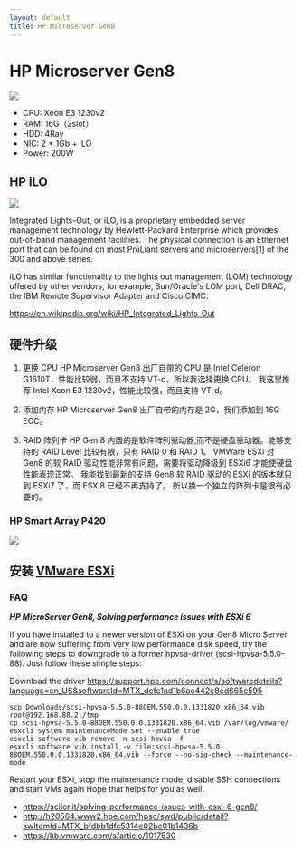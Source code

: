 ```yaml
---
layout: default
title: HP Microserver Gen8
---
```


# HP Microserver Gen8

![](https://rabbit-note.com/wp-content/uploads/2019/08/MicroServerGen8.jpg)

+ CPU: Xeon E3 1230v2
+ RAM: 16G（2slot）
+ HDD: 4Ray
+ NIC: 2 * 1Gb + iLO
+ Power: 200W

## HP iLO

![](https://www.storagereview.com/wp-content/uploads/2019/05/StorageReview-HP-iLO.jpg)

Integrated Lights-Out, or iLO, is a proprietary embedded server management technology by Hewlett-Packard Enterprise which provides out-of-band management facilities. The physical connection is an Ethernet port that can be found on most ProLiant servers and microservers[1] of the 300 and above series.

iLO has similar functionality to the lights out management (LOM) technology offered by other vendors, for example, Sun/Oracle's LOM port, Dell DRAC, the IBM Remote Supervisor Adapter and Cisco CIMC.

<https://en.wikipedia.org/wiki/HP_Integrated_Lights-Out>

## 硬件升级

1. 更换 CPU
    HP Microserver Gen8 出厂自带的 CPU 是 Intel Celeron G1610T，性能比较弱，而且不支持 VT-d，所以我选择更换 CPU。
    我这里推荐 Intel Xeon E3 1230v2，性能比较强，而且支持 VT-d。

2. 添加内存
    HP Microserver Gen8 出厂自带的内存是 2G，我们添加到 16G ECC。

3. RAID 阵列卡
    HP Gen 8 内置的是软件阵列驱动器,而不是硬盘驱动器。能够支持的 RAID Level 比较有限，只有 RAID 0 和 RAID 1。
    VMWare ESXi 对 Gen8 的软 RAID 驱动性能非常有问题，需要将驱动降级到 ESXi6 才能使硬盘性能表现正常。
    我能找到最新的支持 Gen8 软 RAID 驱动的 ESXi 的版本就只到 ESXi7 了，而 ESXi8 已经不再支持了。
    所以换一个独立的阵列卡是很有必要的。

### HP Smart Array P420

![](https://i.ebayimg.com/images/g/eOoAAOSwUFBjx6FM/s-l1200.webp)

## 安装 [VMware ESXi](vmware/esxi)

### FAQ

***HP MicroServer Gen8, Solving performance issues with ESXi 6***

If you have installed to a newer version of ESXi on your Gen8 Micro Server and are now suffering from very low performance disk speed, try the following steps to downgrade to a former hpvsa-driver (scsi-hpvsa-5.5.0-88).
Just follow these simple steps:

Download the driver https://support.hpe.com/connect/s/softwaredetails?language=en_US&softwareId=MTX_dcfe1ad1b6ae442e8ed665c595

```shell
scp Downloads/scsi-hpvsa-5.5.0-88OEM.550.0.0.1331820.x86_64.vib root@192.168.88.2:/tmp
cp scsi-hpvsa-5.5.0-88OEM.550.0.0.1331820.x86_64.vib /var/log/vmware/
esxcli system maintenanceMode set --enable true
esxcli software vib remove -n scsi-hpvsa -f
esxcli software vib install -v file:scsi-hpvsa-5.5.0-88OEM.550.0.0.1331820.x86_64.vib --force --no-sig-check --maintenance-mode
```

Restart your ESXi, stop the maintenance mode, disable SSH connections and start VMs again Hope that helps for you as well.

+ https://seiler.it/solving-performance-issues-with-esxi-6-gen8/
+ http://h20564.www2.hpe.com/hpsc/swd/public/detail?swItemId=MTX_bfdbb1dfc5314e02bc01b1436b
+ https://kb.vmware.com/s/article/1017530
